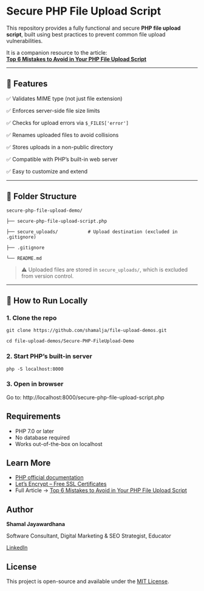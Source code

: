 # Secure PHP File Upload Script

This repository provides a fully functional and secure **PHP file upload script**, built using best practices to prevent common file upload vulnerabilities.

It is a companion resource to the article:  
**[Top 6 Mistakes to Avoid in Your PHP File Upload Script](https://blog.filestack.com/php-file-upload-script-mistakes/)**  

---

## 🔐 Features

✅ Validates MIME type (not just file extension)

✅ Enforces server-side file size limits

✅ Checks for upload errors via `$_FILES['error']`

✅ Renames uploaded files to avoid collisions

✅ Stores uploads in a non-public directory

✅ Compatible with PHP’s built-in web server

✅ Easy to customize and extend

---

## 📂 Folder Structure

`secure-php-file-upload-demo/`

`├── secure-php-file-upload-script.php`

`├── secure_uploads/           # Upload destination (excluded in .gitignore)`

`├── .gitignore`

`└── README.md`


> ⚠️ Uploaded files are stored in `secure_uploads/`, which is excluded from version control.

---

## 🚀 How to Run Locally

### 1. Clone the repo

`git clone https://github.com/shamalja/file-upload-demos.git`

`cd file-upload-demos/Secure-PHP-FileUpload-Demo`

### 2. Start PHP’s built-in server

`php -S localhost:8000`

### 3. Open in browser

Go to: http://localhost:8000/secure-php-file-upload-script.php

## Requirements

- PHP 7.0 or later
- No database required
- Works out-of-the-box on localhost

## Learn More

- [PHP official documentation](https://www.php.net/manual/en/features.file-upload.php)
- [Let’s Encrypt – Free SSL Certificates](https://letsencrypt.org/)
- Full Article → [Top 6 Mistakes to Avoid in Your PHP File Upload Script](https://blog.filestack.com/php-file-upload-script-mistakes/)

## Author

**Shamal Jayawardhana**

Software Consultant, Digital Marketing & SEO Strategist, Educator

[LinkedIn](www.linkedin.com/in/shamal-jayawardhana)

## License

This project is open-source and available under the [MIT License](https://github.com/shamalja/file-upload-demos/blob/main/LICENSE).
